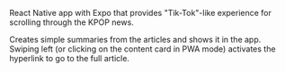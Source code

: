 React Native app with Expo that provides "Tik-Tok"-like experience for scrolling through the KPOP news.

Creates simple summaries from the articles and shows it in the app. Swiping left (or clicking on the content card in PWA mode) activates the hyperlink to go to the full article.
